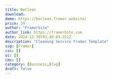 ```yaml
---
title: BeClean
download:
demo: https://beclean.framer.website/
price: 29
author: "Framerbite"
author_link: https://framerbite.com
date: 2024-12-30T03:49:03.221Z
description: "Cleaning Service Framer Template"
ssg: [Framer]
css: []
ui: []
cms: []
category: [Business,Blog]
draft: false
---
```

